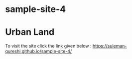 # sample-site-4

# Urban Land

To visit the site click the link given below :
https://suleman-qureshi.github.io/sample-site-4/
